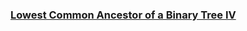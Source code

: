 ### [Lowest Common Ancestor of a Binary Tree IV](https://leetcode.com/problems/lowest-common-ancestor-of-a-binary-tree-iv)

